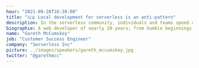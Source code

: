 ```yaml
---
hour: "2021-09-28T16:30:00"
title: "🇬🇧 Local development for serverless is an anti-pattern"
description: In the serverless community, individuals and teams spend a lot of time and effort attempting to build an environment that is a replica of the cloud. Why? Because this is what we have always done. I am going to argue that this not only unnecessary in the serverless world but actually harmful.
biographie: A web developer of nearly 20 years; from humble beginnings doing a lot of work in multiple teams around South Africa and ending up in Portugal with his family, Gareth has seen the industry shift repeatedly from one paradigm to the next. After discovering the world of Serverless Gareth now finds himself lucky enough to work with the team at Serverless Inc, custodians of the open source Serverless Framework, as a Customer Success Engineer and Developer Advocate. On the off days he spends as much as he can with his wife and children.
name: "Gareth McCumskey"
job: "Customer Success Engineer"
company: "Serverless Inc"
picture: ../images/speakers/gareth_mccumskey.jpg
twitter: "@garethmcc"
---
```

